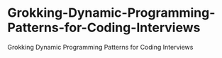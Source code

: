 # Grokking-Dynamic-Programming-Patterns-for-Coding-Interviews
Grokking Dynamic Programming Patterns for Coding Interviews
